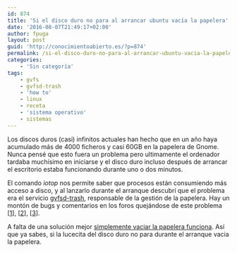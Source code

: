 ```yaml
---
id: 874
title: 'Si el disco duro no para al arrancar ubuntu vacía la papelera'
date: '2016-08-07T21:49:17+02:00'
author: fpuga
layout: post
guid: 'http://conocimientoabierto.es/?p=874'
permalink: /si-el-disco-duro-no-para-al-arrancar-ubuntu-vacia-la-papelera/874/
categories:
    - 'Sin categoría'
tags:
    - gvfs
    - gvfsd-trash
    - 'how to'
    - linux
    - receta
    - 'sistema operativo'
    - sistemas
---
```


Los discos duros (casi) infinitos actuales han hecho que en un año haya acumulado más de 4000 ficheros y casi 60GB en la papelera de Gnome. Nunca pensé que esto fuera un problema pero ultimamente el ordenador tardaba muchísimo en iniciarse y el disco duro incluso después de arrancar el escritorio estaba funcionando durante uno o dos minutos.

El comando *iotop* nos permite saber que procesos están consumiendo más acceso a disco, y al lanzarlo durante el arranque descubrí que el problema era el servicio [gvfsd-trash](https://en.wikipedia.org/wiki/GVfs), responsable de la gestión de la papelera. Hay un montón de bugs y comentarios en los foros quejándose de este problema \[[1](https://ubuntuforums.org/showthread.php?t=2076379)\], \[[2](https://ubuntuforums.org/showthread.php?t=1654912)\], \[[3](https://bugzilla.gnome.org/show_bug.cgi?id=587221)\].

A falta de una solución mejor [simplemente vaciar la papelera funciona](https://askubuntu.com/questions/87608/ubuntu-10-10-trash-cpu-overload). Así que ya sabes, si la lucecita del disco duro no para durante el arranque vacia la papelera.